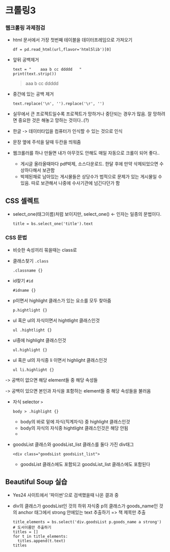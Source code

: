 # 크롤링3

### 웹크롤링 과제점검

* html 문서에서 가장 첫번째 테이블을 데이터프레임으로 가져오기

  ```
  df = pd.read_html(url,flavor='html5lib')[0]
  ```

* 앞뒤 공백제거

  ```
  text = "    aaa b cc ddddd   "
  print(text.strip())
  ```

  > aaa b cc ddddd

* 중간에 있는 공백 제거

  ```
  text.replace('\n', '').replace('\r', '')
  ```

* 실무에서 큰 프로젝트일수록 프로젝트가 망하거나 중단되는 경우가 많음. 잘 망하려면 중요한 것은 해놓고 망하는 것이다..(?) 

* 한글 -> 데이터타입을 컴퓨터가 인식할 수 있는 것으로 인식

* 문장 옆에 주석을 달때 두칸을 띄워줌

* 웹크롤러를 하나 만들면 내가 아무것도 안해도 매일 자동으로 크롤이 되어 좋다..

  * 게시글 올라올때마다 pdf박제, 소스다운로드. 한달 후에 만약 삭제되었으면 수상하다해서 보관함
  * 박제된채로 남아있는 게시물들은 상당수가 법적으로 문제가 있는 게시물일 수 있음. 따로 보관해서 나중에 수사기관에 넘긴다던가 함

## CSS 셀렉트

* select_one(태그이름)처럼 보이지만, select_one() <- 인자는 일종의 문법이다. 

  ```
  title = bs.select_one('title').text
  ```

### CSS 문법

* 비슷한 속성끼리 묶을때는 class로

* 클래스찾기 `.class`

  ```
  .classname {}
  ```

* id찾기 `#id`

  ```
  #idname {}
  ```

* p이면서 highlight 클래스가 있는 요소를 모두 찾아줌

  ```
  p.hightlight {}
  ```

* ul 혹은 ul의 자식이면서 hightlight 클래스인것

  ```
  ul .hightlight {}
  ```

* ul중에 highlight 클래스인것

  ```
  ul.highlight {}
  ```

* ul 혹은 ul의 자식중 li 이면서 highlight 클래스인것

  ```
  ul li.highlight {}
  ```

-> 공백이 없으면 해당 element들 중 해당 속성들

-> 공백이 있으면 본인과 자식을 포함하는 element들 중 해당 속성들을 불러옴

* 자식 selector `>`

  ```
  body > .highlight {}  
  ```

  * body의 바로 밑에 자식(직계자식) 중 highlight 클래스인것
  * body의 자식의 자식중 hightlight 클래스인것은 해당 안됨
  * 

* goodsList 클래스와 goodsList_list 클래스를 둘다 가진 div태그

  ```
  <div class="goodsList goodsList_list">
  ```

  * goodsList 클래스에도 포함되고 goodsList_list 클래스에도 포함된다

## Beautiful Soup 실습

* Yes24 사이트에서 '파이썬'으로 검색했을때 나온 결과 중

* div의 클래스가 goodsList인 것의 하위 자식중 p의 클래스가 goods_name인 것의 anchor 태그에서 strong 안에있는 text 추출하기 => 책 제목만 추출

  ```
  title_elements = bs.select('div.goodsList p.goods_name a strong')  # 도서이름만 추출하기
  titles = []
  for t in title_elements:
    titles.append(t.text)
  titles
  ```

  

